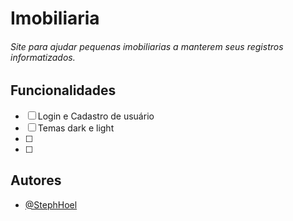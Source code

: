 # Imobiliaria

###### Site para ajudar pequenas imobiliarias a manterem seus registros informatizados.


## Funcionalidades

- [ ]  Login e Cadastro de usuário
- [ ]  Temas dark e light
- [ ]  
- [ ]  


## Autores

- [@StephHoel](https://www.github.com/StephHoel)

